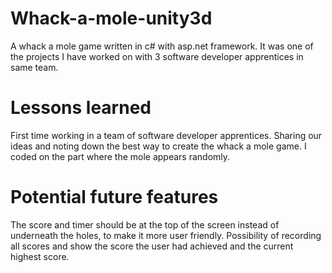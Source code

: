 # Whack-a-mole-unity3d

A whack a mole game written in c# with asp.net framework.
It was one of the projects I have worked on with 3 software developer apprentices in same team.

# Lessons learned

First time working in a team of software developer apprentices.
Sharing our ideas and noting down the best way to create the whack a mole game.
I coded on the part where the mole appears randomly.

# Potential future features

The score and timer should be at the top of the screen instead of underneath the holes, to make it more user friendly.
Possibility of recording all scores and show the score the user had achieved and the current highest score. 

